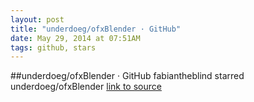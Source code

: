 ```yaml
---
layout: post
title: "underdoeg/ofxBlender · GitHub"
date: May 29, 2014 at 07:51AM
tags: github, stars
---
```

##underdoeg/ofxBlender · GitHub
fabiantheblind starred underdoeg/ofxBlender
[link to source](http://ift.tt/1tpv8F6) 

